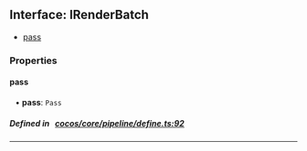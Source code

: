 ## Interface: IRenderBatch

- [pass](#pass)

### Properties

#### pass

<div style="margin-left: 10px;">


• **pass**: ``Pass``

</div>

##### Defined in &nbsp;   [cocos/core/pipeline/define.ts:92](https://github.com/cocos-creator/engine/blob/c7bf6b8a9/cocos/core/pipeline/define.ts#L92)&nbsp;
___
